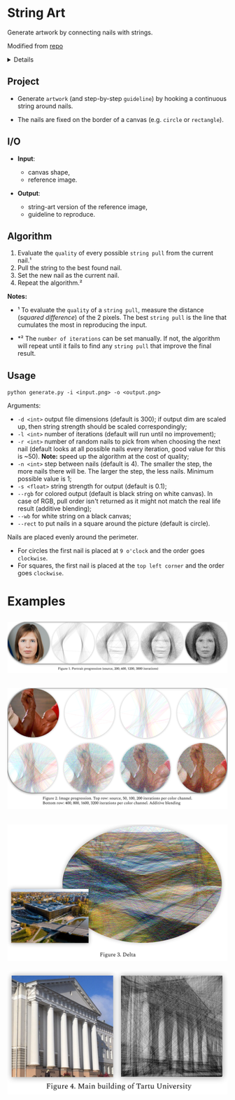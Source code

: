 # String Art

Generate artwork by connecting nails with strings.

Modified from [repo](https://github.com/kaspar98/StringArt)

<details>
Project for algorithmics course 2020. Also submitted  to DeltaX 2021. 

For a quick overview of the project, look at the project's [poster](assets/Poster.pdf).
</details>

## Project

- Generate `artwork` (and step-by-step `guideline`) by hooking a continuous string around nails. 

- The nails are fixed on the border of a canvas (e.g. `circle` or `rectangle`).

## I/O

- **Input**: 
    - canvas shape, 
    - reference image.

- **Output**: 
    - string-art version of the reference image, 
    - guideline to reproduce. 

## Algorithm

1. Evaluate the `quality` of every possible `string pull` from the current nail.¹
2. Pull the string to the best found nail.
3. Set the new nail as the current nail.
4. Repeat the algorithm.²

**Notes:**
- ¹ To evaluate the `quality` of a `string pull`, measure the distance (*squared difference*) of the 2 pixels. The best `string pull` is the line that cumulates the most in reproducing the input.

- *² The `number of iterations` can be set manually. If not, the algorithm will repeat until it fails to find any `string pull` that improve the final result.

## Usage
```shell
python generate.py -i <input.png> -o <output.png>
```

Arguments:
* `-d <int>` output file dimensions (default is 300); if output dim are scaled up, then string strength should be scaled correspondingly;
* `-l <int>` number of iterations (default will run until no improvement);
* `-r <int>` number of random nails to pick from when choosing the next nail (default looks at all possible nails every iteration, good value for this is ~50). **Note:** speed up the algorithm at the cost of quality;
* `-n <int>` step between nails (default is 4). The smaller the step, the more nails there will be. The larger the step, the less nails. Minimum possible value is 1;
* `-s <float>` string strength for output (default is 0.1);
* `--rgb` for colored output (default is black string on white canvas). In case of RGB, pull order isn't returned as it might not match the real life result (additive blending);
* `--wb` for white string on a black canvas;
* `--rect` to put nails in a square around the picture (default is circle).

Nails are placed evenly around the perimeter. 
- For circles the first nail is placed at `9 o'clock` and the order goes `clockwise`. 
- For squares, the first nail is placed at the `top left corner` and the order goes `clockwise`.

# Examples
![Ex1](assets/fig1.png)
--------
![Ex2](assets/fig2.png)
--------
![Ex3](assets/fig3.png)
--------
![Ex4](assets/fig4.png)
